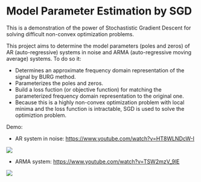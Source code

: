 # Model Parameter Estimation by SGD
This is a demonstration of the power of Stochastistic Gradient Descent for solving difficult non-convex optimization problems.

This project aims to determine the model parameters (poles and zeros) of AR (auto-regressive) systems in noise and ARMA 
(auto-regressive moving average) systems. To do so it:
* Determines an approximate frequency domain representation of the signal by BURG method.
* Parameterizes the poles and zeros.
* Build a loss fuction (or objective function) for matching the parameterized frequency domain representation to the original one.
* Because this is a highly non-convex optimization problem with local minima and the loss function is intractable, SGD is used to solve the optimiztion problem.

Demo:
* AR system in noise: https://www.youtube.com/watch?v=HT8WLNDcW-I

![](https://i.imgur.com/joxV8Qj.gif)

* ARMA system: https://www.youtube.com/watch?v=TSW2mzV_9lE

![](https://i.imgur.com/n4zAbtA.gif) 
